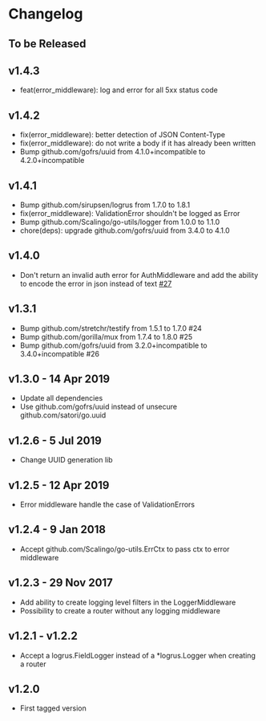 # Changelog

## To be Released

## v1.4.3

* feat(error_middleware): log and error for all 5xx status code

## v1.4.2

* fix(error_middleware): better detection of JSON Content-Type
* fix(error_middleware): do not write a body if it has already been written
* Bump github.com/gofrs/uuid from 4.1.0+incompatible to 4.2.0+incompatible

## v1.4.1

* Bump github.com/sirupsen/logrus from 1.7.0 to 1.8.1
* fix(error_middleware): ValidationError shouldn't be logged as Error
* Bump github.com/Scalingo/go-utils/logger from 1.0.0 to 1.1.0
* chore(deps): upgrade github.com/gofrs/uuid from 3.4.0 to 4.1.0

## v1.4.0

* Don't return an invalid auth error for AuthMiddleware and add the ability to encode the error in json instead of text
  [#27](https://github.com/Scalingo/go-handlers/pull/27)

## v1.3.1

* Bump github.com/stretchr/testify from 1.5.1 to 1.7.0 #24
* Bump github.com/gorilla/mux from 1.7.4 to 1.8.0 #25
* Bump github.com/gofrs/uuid from 3.2.0+incompatible to 3.4.0+incompatible #26

## v1.3.0 - 14 Apr 2019

* Update all dependencies
* Use github.com/gofrs/uuid instead of unsecure github.com/satori/go.uuid

## v1.2.6 - 5 Jul 2019

* Change UUID generation lib

## v1.2.5 - 12 Apr 2019

* Error middleware handle the case of ValidationErrors

## v1.2.4 - 9 Jan 2018

* Accept github.com/Scalingo/go-utils.ErrCtx to pass ctx to error middleware

## v1.2.3 - 29 Nov 2017

* Add ability to create logging level filters in the LoggerMiddleware
* Possibility to create a router without any logging middleware

## v1.2.1 - v1.2.2

* Accept a logrus.FieldLogger instead of a *logrus.Logger when creating a router

## v1.2.0

* First tagged version
